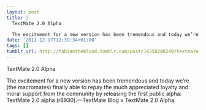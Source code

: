 ```yaml
---
layout: post
title: |-
  TextMate 2.0 Alpha

  The excitement for a new version has been tremendous and today we’re (the macromates) finally able to repay the much appreciated loyalty and moral support from the community by releasing the first public alpha: TextMate 2.0 alpha (r8930).
date: '2011-12-17T12:39:34+01:00'
tags: []
tumblr_url: http://fabiantheblind.tumblr.com/post/14350248249/textmate-2-0-alpha-the-excitement-for-a-new
---
```

TextMate 2.0 Alpha

The excitement for a new version has been tremendous and today we’re (the macromates) finally able to repay the much appreciated loyalty and moral support from the community by releasing the first public alpha: TextMate 2.0 alpha (r8930).—TextMate Blog » TextMate 2.0 Alpha

